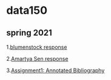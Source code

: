# data150

## spring 2021

1.[blumenstock response](https://jingwen-yao94.github.io/data150/response1.html)

2.[Amartya Sen response](https://jingwen-yao94.github.io/data150/daf.html)

3.[Assignment1: Annotated Bibliography](https://jingwen-yao94.github.io/data150/ab.html)

